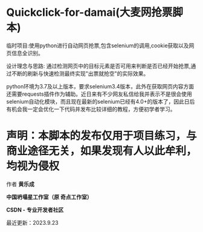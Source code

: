 # Quickclick-for-damai(大麦网抢票脚本)
临时项目:使用python进行自动网页抢票,包含selenium的调用,cookie获取以及网页信息全识别。

设计理念与思路: 通过检测网页中的目标元素是否可用来判断是否已经开始抢票,通过不断的刷新与快速检测最终实现"出票就抢空"的实际效果。

python环境为3.7及以上版本，要求selenium3.4版本，此外在获取网页内容方面还需要requests插件作为辅助。近日来有不少网友私信给我并表示不是很会使用selenium自动化模块，而且现在最新的selenium已经有4.0+的版本了，因此日后有机会我一定会优化一下代码并发布比较详细的教程，方便初学者学习。

# 声明：本脚本的发布仅用于项目练习，与商业途径无关，如果发现有人以此牟利，均视为侵权

作者 **黄乐成**

**中国坍塌星工作室（原 奇点工作室）**

**CSDN - 专业开发者社区**

最近更新：2023.9.23
